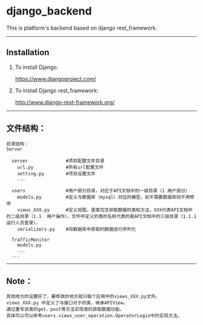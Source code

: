 django_backend
===================

This is platform's backend based on django rest_framework.

------------
Installation
------------
    
1. To install Django:
    
    https://www.djangoproject.com/
    
2. To install Django rest_framework:
    
    http://www.django-rest-framework.org/
    
--------------
文件结构：
--------------
    
    目录结构：
    Server
      
      server              #项目配置文件目录
        url.py            #所有url配置文件
        setting.py        #项目设置文件
        ...
      
      users               #用户部分目录，对应于API文档中的一级目录（1 用户部分）
        models.py         #定义与数据库（mysql）对应的模型，如不需要数据库则不用修改
        views_XXX.py      #定义视图，里面包含获取数据的类和方法，XXX代表API文档中的二级目录（1.1  用户操作）。文件中定义的类的名称代表的是API文档中的三级目录（1.1.1 运行人员登录）。
        serializers.py    #将数据库中获取的数据进行序列化
      
      TrafficMonitor
        models.py 
        ...
      ...
    
--------------
Note：
--------------
    
    其他地方的设置好了，要修改的地方就只每个应用中的views_XXX.py文件。
    views_XXX.py 中定义了与接口对于的类，继承APIView。
    通过重写该类的get，post等方法实现类的获取数据功能。
    具体可以可以参考users.views_user_operation.OperatorLogin中的实现方法。
    
